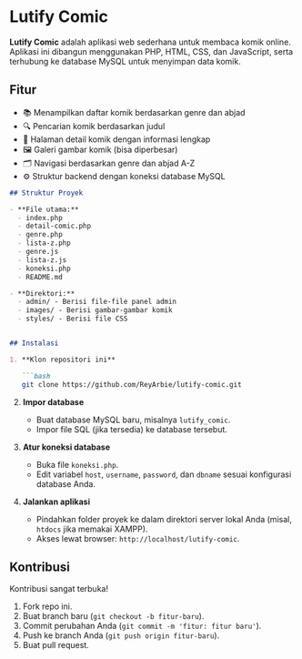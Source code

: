 # Lutify Comic

**Lutify Comic** adalah aplikasi web sederhana untuk membaca komik online. Aplikasi ini dibangun menggunakan PHP, HTML, CSS, dan JavaScript, serta terhubung ke database MySQL untuk menyimpan data komik.

## Fitur

- 📚 Menampilkan daftar komik berdasarkan genre dan abjad
- 🔍 Pencarian komik berdasarkan judul
- 📄 Halaman detail komik dengan informasi lengkap
- 🖼️ Galeri gambar komik (bisa diperbesar)
- 🗂️ Navigasi berdasarkan genre dan abjad A-Z
- ⚙️ Struktur backend dengan koneksi database MySQL

```markdown
## Struktur Proyek

- **File utama:**
  - index.php
  - detail-comic.php
  - genre.php
  - lista-z.php
  - genre.js
  - lista-z.js
  - koneksi.php
  - README.md

- **Direktori:**
  - admin/ - Berisi file-file panel admin
  - images/ - Berisi gambar-gambar komik
  - styles/ - Berisi file CSS


## Instalasi

1. **Klon repositori ini**

   ```bash
   git clone https://github.com/ReyArbie/lutify-comic.git
   ```

2. **Impor database**

   - Buat database MySQL baru, misalnya `lutify_comic`.
   - Impor file SQL (jika tersedia) ke database tersebut.

3. **Atur koneksi database**

   - Buka file `koneksi.php`.
   - Edit variabel `host`, `username`, `password`, dan `dbname` sesuai konfigurasi database Anda.

4. **Jalankan aplikasi**
   - Pindahkan folder proyek ke dalam direktori server lokal Anda (misal, `htdocs` jika memakai XAMPP).
   - Akses lewat browser: `http://localhost/lutify-comic`.

## Kontribusi

Kontribusi sangat terbuka!

1. Fork repo ini.
2. Buat branch baru (`git checkout -b fitur-baru`).
3. Commit perubahan Anda (`git commit -m 'fitur: fitur baru'`).
4. Push ke branch Anda (`git push origin fitur-baru`).
5. Buat pull request.
